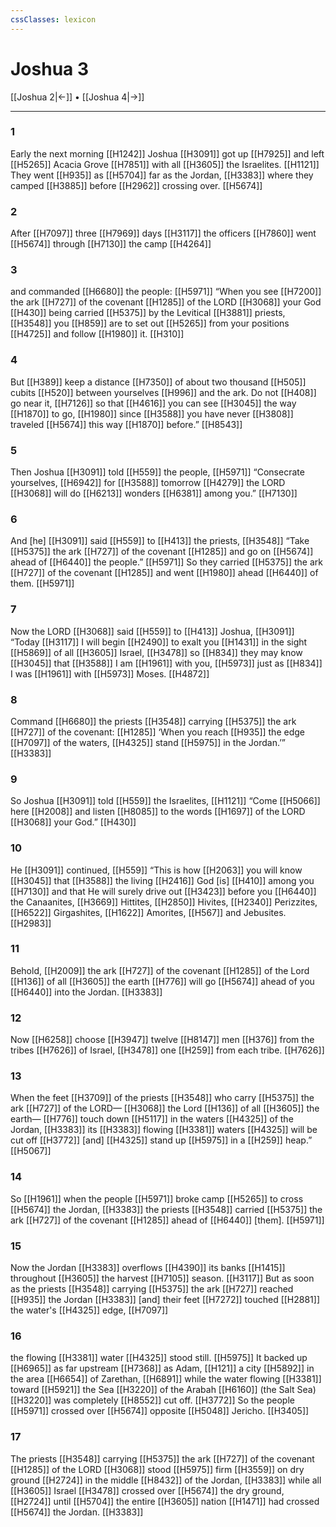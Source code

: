 ```yaml
---
cssClasses: lexicon
---
```


# Joshua 3

[[Joshua 2|←]] • [[Joshua 4|→]]

---

### 1
Early the next morning [[H1242]] Joshua [[H3091]] got up [[H7925]] and left [[H5265]] Acacia Grove [[H7851]] with all [[H3605]] the Israelites. [[H1121]] They went [[H935]] as [[H5704]] far as the Jordan, [[H3383]] where they camped [[H3885]] before [[H2962]] crossing over. [[H5674]]

### 2
After [[H7097]] three [[H7969]] days [[H3117]] the officers [[H7860]] went [[H5674]] through [[H7130]] the camp [[H4264]]

### 3
and commanded [[H6680]] the people: [[H5971]] “When you see [[H7200]] the ark [[H727]] of the covenant [[H1285]] of the LORD [[H3068]] your God [[H430]] being carried [[H5375]] by the Levitical [[H3881]] priests, [[H3548]] you [[H859]] are to set out [[H5265]] from your positions [[H4725]] and follow [[H1980]] it. [[H310]]

### 4
But [[H389]] keep a distance [[H7350]] of about two thousand [[H505]] cubits [[H520]] between yourselves [[H996]] and the ark.  Do not [[H408]] go near it, [[H7126]] so that [[H4616]] you can see [[H3045]] the way [[H1870]] to go, [[H1980]] since [[H3588]] you have never [[H3808]] traveled [[H5674]] this way [[H1870]] before.” [[H8543]]

### 5
Then Joshua [[H3091]] told [[H559]] the people, [[H5971]] “Consecrate yourselves, [[H6942]] for [[H3588]] tomorrow [[H4279]] the LORD [[H3068]] will do [[H6213]] wonders [[H6381]] among you.” [[H7130]]

### 6
And [he] [[H3091]] said [[H559]] to [[H413]] the priests, [[H3548]] “Take [[H5375]] the ark [[H727]] of the covenant [[H1285]] and go on [[H5674]] ahead of [[H6440]] the people.” [[H5971]] So they carried [[H5375]] the ark [[H727]] of the covenant [[H1285]] and went [[H1980]] ahead [[H6440]] of them. [[H5971]]

### 7
Now the LORD [[H3068]] said [[H559]] to [[H413]] Joshua, [[H3091]] “Today [[H3117]] I will begin [[H2490]] to exalt you [[H1431]] in the sight [[H5869]] of all [[H3605]] Israel, [[H3478]] so [[H834]] they may know [[H3045]] that [[H3588]] I am [[H1961]] with you, [[H5973]] just as [[H834]] I was [[H1961]] with [[H5973]] Moses. [[H4872]]

### 8
Command [[H6680]] the priests [[H3548]] carrying [[H5375]] the ark [[H727]] of the covenant: [[H1285]] ‘When you reach [[H935]] the edge [[H7097]] of the waters, [[H4325]] stand [[H5975]] in the Jordan.’” [[H3383]]

### 9
So Joshua [[H3091]] told [[H559]] the Israelites, [[H1121]] “Come [[H5066]] here [[H2008]] and listen [[H8085]] to the words [[H1697]] of the LORD [[H3068]] your God.” [[H430]]

### 10
He [[H3091]] continued, [[H559]] “This is how [[H2063]] you will know [[H3045]] that [[H3588]] the living [[H2416]] God [is] [[H410]] among you [[H7130]] and that He will surely drive out [[H3423]] before you [[H6440]] the Canaanites, [[H3669]] Hittites, [[H2850]] Hivites, [[H2340]] Perizzites, [[H6522]] Girgashites, [[H1622]] Amorites, [[H567]] and Jebusites. [[H2983]]

### 11
Behold, [[H2009]] the ark [[H727]] of the covenant [[H1285]] of the Lord [[H136]] of all [[H3605]] the earth [[H776]] will go [[H5674]] ahead of you [[H6440]] into the Jordan. [[H3383]]

### 12
Now [[H6258]] choose [[H3947]] twelve [[H8147]] men [[H376]] from the tribes [[H7626]] of Israel, [[H3478]] one [[H259]] from each tribe. [[H7626]]

### 13
When the feet [[H3709]] of the priests [[H3548]] who carry [[H5375]] the ark [[H727]] of the LORD— [[H3068]] the Lord [[H136]] of all [[H3605]] the earth— [[H776]] touch down [[H5117]] in the waters [[H4325]] of the Jordan, [[H3383]] its [[H3383]] flowing [[H3381]] waters [[H4325]] will be cut off [[H3772]] [and] [[H4325]] stand up [[H5975]] in a [[H259]] heap.” [[H5067]]

### 14
So [[H1961]] when the people [[H5971]] broke camp [[H5265]] to cross [[H5674]] the Jordan, [[H3383]] the priests [[H3548]] carried [[H5375]] the ark [[H727]] of the covenant [[H1285]] ahead of [[H6440]] [them]. [[H5971]]

### 15
Now the Jordan [[H3383]] overflows [[H4390]] its banks [[H1415]] throughout [[H3605]] the harvest [[H7105]] season. [[H3117]] But as soon as the priests [[H3548]] carrying [[H5375]] the ark [[H727]] reached [[H935]] the Jordan [[H3383]] [and] their feet [[H7272]] touched [[H2881]] the water's [[H4325]] edge, [[H7097]]

### 16
the flowing [[H3381]] water [[H4325]] stood still. [[H5975]] It backed up [[H6965]] as far upstream [[H7368]] as Adam, [[H121]] a city [[H5892]] in the area [[H6654]] of Zarethan, [[H6891]] while the water flowing [[H3381]] toward [[H5921]] the Sea [[H3220]] of the Arabah [[H6160]] (the Salt Sea) [[H3220]] was completely [[H8552]] cut off. [[H3772]] So the people [[H5971]] crossed over [[H5674]] opposite [[H5048]] Jericho. [[H3405]]

### 17
The priests [[H3548]] carrying [[H5375]] the ark [[H727]] of the covenant [[H1285]] of the LORD [[H3068]] stood [[H5975]] firm [[H3559]] on dry ground [[H2724]] in the middle [[H8432]] of the Jordan, [[H3383]] while all [[H3605]] Israel [[H3478]] crossed over [[H5674]] the dry ground, [[H2724]] until [[H5704]] the entire [[H3605]] nation [[H1471]] had crossed [[H5674]] the Jordan. [[H3383]]

